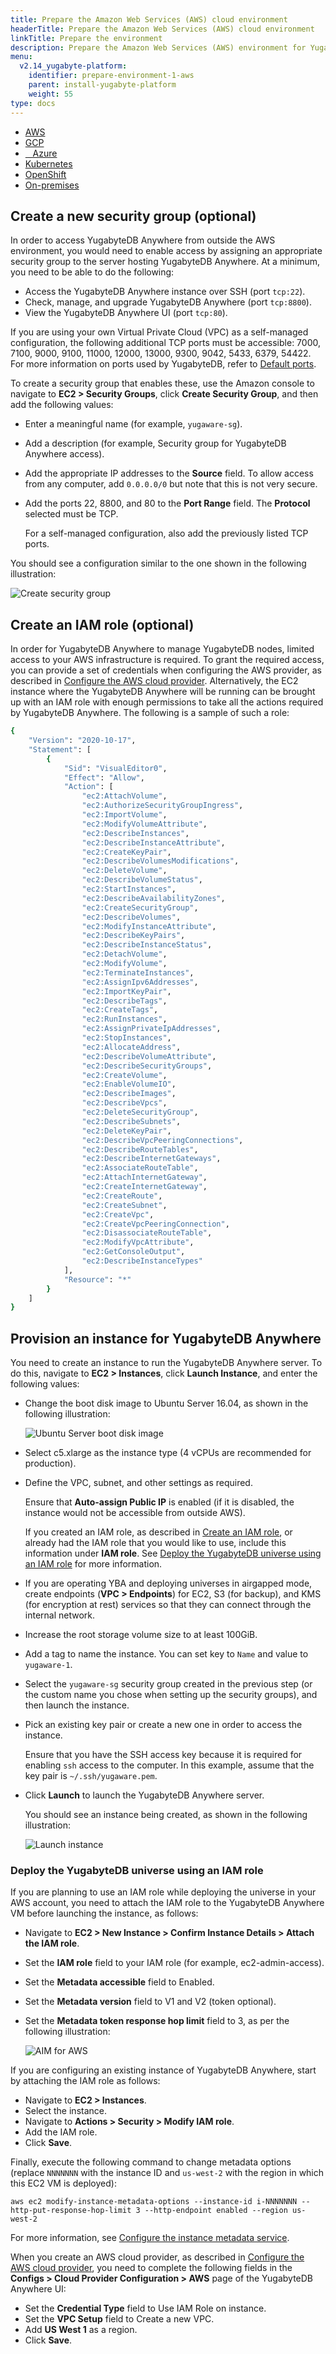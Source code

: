 ```yaml
---
title: Prepare the Amazon Web Services (AWS) cloud environment
headerTitle: Prepare the Amazon Web Services (AWS) cloud environment
linkTitle: Prepare the environment
description: Prepare the Amazon Web Services (AWS) environment for YugabyteDB Anywhere.
menu:
  v2.14_yugabyte-platform:
    identifier: prepare-environment-1-aws
    parent: install-yugabyte-platform
    weight: 55
type: docs
---
```


<ul class="nav nav-tabs-alt nav-tabs-yb">

  <li>
    <a href="../aws/" class="nav-link active">
      <i class="fa-brands fa-aws" aria-hidden="true"></i>
      AWS
    </a>
  </li>

  <li>
    <a href="../gcp/" class="nav-link">
       <i class="fa-brands fa-google" aria-hidden="true"></i>
      GCP
    </a>
  </li>

  <li>
    <a href="../azure/" class="nav-link">
      <i class="icon-azure" aria-hidden="true"></i>
      &nbsp;&nbsp; Azure
    </a>
  </li>

  <li>
    <a href="../kubernetes/" class="nav-link">
      <i class="fa-solid fa-cubes" aria-hidden="true"></i>
      Kubernetes
    </a>
  </li>

<li>
    <a href="../openshift/" class="nav-link">
      <i class="fa-brands fa-redhat" aria-hidden="true"></i>
      OpenShift
    </a>
 </li>

  <li>
    <a href="../on-premises/" class="nav-link">
      <i class="fa-solid fa-building" aria-hidden="true"></i>
      On-premises
    </a>
  </li>

</ul>

## Create a new security group (optional)

In order to access YugabyteDB Anywhere from outside the AWS environment, you would need to enable access by assigning an appropriate security group to the server hosting YugabyteDB Anywhere. At a minimum, you need to be able to do the following:

- Access the YugabyteDB Anywhere instance over SSH (port `tcp:22`).
- Check, manage, and upgrade YugabyteDB Anywhere (port `tcp:8800`).
- View the YugabyteDB Anywhere UI (port `tcp:80`).

If you are using your own Virtual Private Cloud (VPC) as a self-managed configuration, the following additional TCP ports must be accessible: 7000, 7100, 9000, 9100, 11000, 12000, 13000, 9300, 9042, 5433, 6379, 54422. For more information on ports used by YugabyteDB, refer to [Default ports](../../../../reference/configuration/default-ports).

To create a security group that enables these, use the Amazon console to navigate to **EC2 > Security Groups**, click **Create Security Group**, and then add the following values:

- Enter a meaningful name (for example, `yugaware-sg`).

- Add a description (for example, Security group for YugabyteDB Anywhere access).

- Add the appropriate IP addresses to the **Source** field. To allow access from any computer, add `0.0.0.0/0` but note that this is not very secure.

- Add the ports 22, 8800, and 80 to the **Port Range** field. The **Protocol** selected must be TCP.

  For a self-managed configuration, also add the previously listed TCP ports.

You should see a configuration similar to the one shown in the following illustration:

![Create security group](/images/ee/aws-setup/yugaware-aws-create-sg.png)

## Create an IAM role (optional)

In order for YugabyteDB Anywhere to manage YugabyteDB nodes, limited access to your AWS infrastructure is required. To grant the required access, you can provide a set of credentials when configuring the AWS provider, as described in [Configure the AWS cloud provider](../../../configure-yugabyte-platform/set-up-cloud-provider/aws/). Alternatively, the EC2 instance where the YugabyteDB Anywhere will be running can be brought up with an IAM role with enough permissions to take all the actions required by YugabyteDB Anywhere. The following is a sample of such a role:

```sh
{
    "Version": "2020-10-17",
    "Statement": [
        {
            "Sid": "VisualEditor0",
            "Effect": "Allow",
            "Action": [
                "ec2:AttachVolume",
                "ec2:AuthorizeSecurityGroupIngress",
                "ec2:ImportVolume",
                "ec2:ModifyVolumeAttribute",
                "ec2:DescribeInstances",
                "ec2:DescribeInstanceAttribute",
                "ec2:CreateKeyPair",
                "ec2:DescribeVolumesModifications",
                "ec2:DeleteVolume",
                "ec2:DescribeVolumeStatus",
                "ec2:StartInstances",
                "ec2:DescribeAvailabilityZones",
                "ec2:CreateSecurityGroup",
                "ec2:DescribeVolumes",
                "ec2:ModifyInstanceAttribute",
                "ec2:DescribeKeyPairs",
                "ec2:DescribeInstanceStatus",
                "ec2:DetachVolume",
                "ec2:ModifyVolume",
                "ec2:TerminateInstances",
                "ec2:AssignIpv6Addresses",
                "ec2:ImportKeyPair",
                "ec2:DescribeTags",
                "ec2:CreateTags",
                "ec2:RunInstances",
                "ec2:AssignPrivateIpAddresses",
                "ec2:StopInstances",
                "ec2:AllocateAddress",
                "ec2:DescribeVolumeAttribute",
                "ec2:DescribeSecurityGroups",
                "ec2:CreateVolume",
                "ec2:EnableVolumeIO",
                "ec2:DescribeImages",
                "ec2:DescribeVpcs",
                "ec2:DeleteSecurityGroup",
                "ec2:DescribeSubnets",
                "ec2:DeleteKeyPair",
                "ec2:DescribeVpcPeeringConnections",
                "ec2:DescribeRouteTables",
                "ec2:DescribeInternetGateways",
                "ec2:AssociateRouteTable",
                "ec2:AttachInternetGateway",
                "ec2:CreateInternetGateway",
                "ec2:CreateRoute",
                "ec2:CreateSubnet",
                "ec2:CreateVpc",
                "ec2:CreateVpcPeeringConnection",
                "ec2:DisassociateRouteTable",
                "ec2:ModifyVpcAttribute",
                "ec2:GetConsoleOutput",
                "ec2:DescribeInstanceTypes"
            ],
            "Resource": "*"
        }
    ]
}
```

## Provision an instance for YugabyteDB Anywhere

You need to create an instance to run the YugabyteDB Anywhere server. To do this, navigate to **EC2 > Instances**, click **Launch Instance**, and enter the following values:

- Change the boot disk image to Ubuntu Server 16.04, as shown in the following illustration:

  ![Ubuntu Server boot disk image](/images/ee/aws-setup/yugaware-create-instance-os.png)

- Select c5.xlarge as the instance type (4 vCPUs are recommended for production).

- Define the VPC, subnet, and other settings as required.

  Ensure that **Auto-assign Public IP** is enabled (if it is disabled, the instance would not be accessible from outside AWS).

  If you created an IAM role, as described in [Create an IAM role](#create-an-iam-role-optional), or already had the IAM role that you would like to use, include this information under **IAM role**. See [Deploy the YugabyteDB universe using an IAM role](#deploy-the-yugabytedb-universe-using-an-iam-role) for more information.

- If you are operating YBA and deploying universes in airgapped mode, create endpoints (**VPC > Endpoints**) for EC2, S3 (for backup), and KMS (for encryption at rest) services so that they can connect through the internal network.

- Increase the root storage volume size to at least 100GiB.

- Add a tag to name the instance. You can set key to `Name` and value to `yugaware-1`.

- Select the `yugaware-sg` security group created in the previous step (or the custom name you chose when setting up the security groups), and then launch the instance.

- Pick an existing key pair or create a new one in order to access the instance.

  Ensure that you have the SSH access key because it is required for enabling `ssh` access to the computer. In this example, assume that the key pair is `~/.ssh/yugaware.pem`.

- Click **Launch** to launch the YugabyteDB Anywhere server.

  You should see an instance being created, as shown in the following illustration:

  ![Launch instance](/images/ee/aws-setup/yugaware-machine-creation.png)

### Deploy the YugabyteDB universe using an IAM role

If you are planning to use an IAM role while deploying the universe in your AWS account, you need to attach the IAM role to the YugabyteDB Anywhere VM before launching the instance, as follows:

- Navigate to **EC2 > New Instance > Confirm Instance Details > Attach the IAM role**.
- Set the **IAM role** field to your IAM role (for example, ec2-admin-access).
- Set the **Metadata accessible** field to Enabled.
- Set the **Metadata version** field to V1 and V2 (token optional).
- Set the **Metadata token response hop limit** field to 3, as per the following illustration:

  ![AIM for AWS](/images/ee/aws-setup/iam-for-aws.png)

If you are configuring an existing instance of YugabyteDB Anywhere, start by attaching the IAM role as follows:

- Navigate to **EC2 > Instances**.
- Select the instance.
- Navigate to **Actions > Security > Modify IAM role**.
- Add the IAM role.
- Click **Save**.

Finally, execute the following command to change metadata options (replace `NNNNNNN` with the instance ID and `us-west-2` with the region in which this EC2 VM is deployed):

```shell
aws ec2 modify-instance-metadata-options --instance-id i-NNNNNNN --http-put-response-hop-limit 3 --http-endpoint enabled --region us-west-2
```

For more information, see [Configure the instance metadata service](https://docs.aws.amazon.com/AWSEC2/latest/UserGuide/configuring-instance-metadata-service.html).

When you create an AWS cloud provider, as described in [Configure the AWS cloud provider](../../../configure-yugabyte-platform/set-up-cloud-provider/aws/), you need to complete the following fields in the **Configs > Cloud Provider Configuration > AWS** page of the YugabyteDB Anywhere UI:

- Set the **Credential Type** field to Use IAM Role on instance.
- Set the **VPC Setup** field to Create a new VPC.
- Add **US West 1** as a region.
- Click **Save**.

